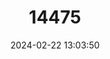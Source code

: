 ---
title: "14475"
category: "Nectomys squamipes"
draft: false
date: 2024-02-22 13:03:50
languages:
  English: ["South American Water Rat"]
---